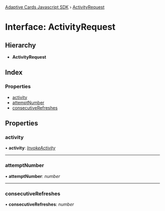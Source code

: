 [Adaptive Cards Javascript SDK](../README.md) › [ActivityRequest](activityrequest.md)

# Interface: ActivityRequest

## Hierarchy

- **ActivityRequest**

## Index

### Properties

- [activity](activityrequest.md#activity)
- [attemptNumber](activityrequest.md#attemptnumber)
- [consecutiveRefreshes](activityrequest.md#consecutiverefreshes)

## Properties

### activity

• **activity**: _[InvokeActivity](invokeactivity.md)_

---

### attemptNumber

• **attemptNumber**: _number_

---

### consecutiveRefreshes

• **consecutiveRefreshes**: _number_
